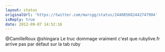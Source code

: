 ```yaml
---
layout: status
originalUrl: 'https://twitter.com/marcgg/status/244085682442747904'
isReply: true
date: 2012-09-07 14:52:16
---
```


@CamilleRoux @shingara Le truc dommage vraiment c'est que rubylive.fr arrive pas par défaut sur la tab ruby
